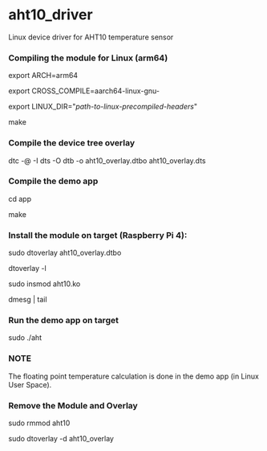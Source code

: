 # aht10_driver
Linux device driver for AHT10 temperature sensor

### Compiling the module for Linux (arm64)
export ARCH=arm64

export CROSS_COMPILE=aarch64-linux-gnu-

export LINUX_DIR="*path-to-linux-precompiled-headers*"

make

### Compile the device tree overlay
dtc -@ -I dts -O dtb -o aht10_overlay.dtbo aht10_overlay.dts

### Compile the demo app
cd app

make

### Install the module on target (Raspberry Pi 4):
sudo dtoverlay aht10_overlay.dtbo

dtoverlay -l

sudo insmod aht10.ko

dmesg | tail

### Run the demo app on target
sudo ./aht

### NOTE
The floating point temperature calculation is done in the demo app (in Linux User Space).

### Remove the Module and Overlay
sudo rmmod aht10

sudo dtoverlay -d aht10_overlay

